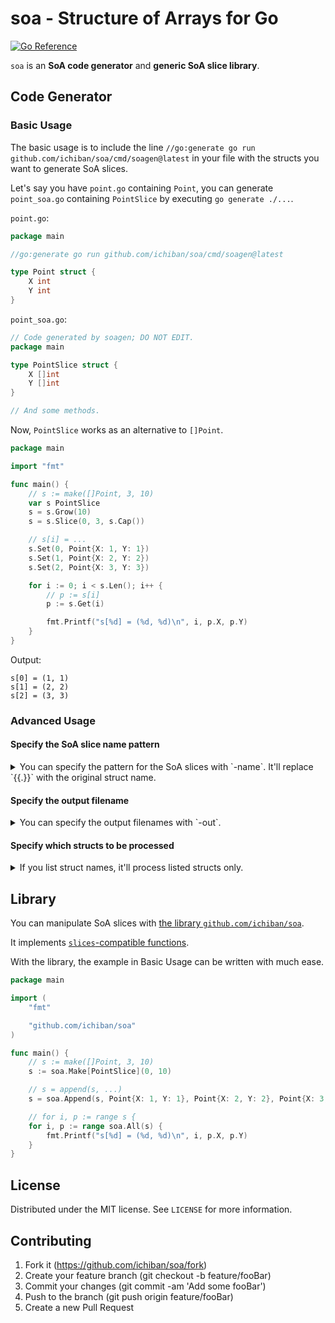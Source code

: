 # soa - Structure of Arrays for Go

[![Go Reference](https://pkg.go.dev/badge/github.com/ichiban/soa.svg)](https://pkg.go.dev/github.com/ichiban/soa)

`soa` is an **SoA code generator** and **generic SoA slice library**.

## Code Generator

### Basic Usage

The basic usage is to include the line `//go:generate go run github.com/ichiban/soa/cmd/soagen@latest` in your file with the structs you want to generate SoA slices.

Let's say you have `point.go` containing `Point`, you can generate `point_soa.go` containing `PointSlice` by executing `go generate ./...`.

`point.go`:

```go
package main

//go:generate go run github.com/ichiban/soa/cmd/soagen@latest

type Point struct {
	X int
	Y int
}
```

`point_soa.go`:

```go
// Code generated by soagen; DO NOT EDIT.
package main

type PointSlice struct {
	X []int
	Y []int
}

// And some methods.
```

Now, `PointSlice` works as an alternative to `[]Point`.

```go
package main

import "fmt"

func main() {
	// s := make([]Point, 3, 10)
	var s PointSlice
	s = s.Grow(10)
	s = s.Slice(0, 3, s.Cap())

	// s[i] = ...
	s.Set(0, Point{X: 1, Y: 1})
	s.Set(1, Point{X: 2, Y: 2})
	s.Set(2, Point{X: 3, Y: 3})

	for i := 0; i < s.Len(); i++ {
		// p := s[i]
		p := s.Get(i)

		fmt.Printf("s[%d] = (%d, %d)\n", i, p.X, p.Y)
	}
}
```

Output:

```
s[0] = (1, 1)
s[1] = (2, 2)
s[2] = (3, 3)
```

### Advanced Usage

#### Specify the SoA slice name pattern

<details>
<summary>You can specify the pattern for the SoA slices with `-name`. It'll replace `{{.}}` with the original struct name.</summary>

`point.go`:

```go
package main

//go:generate go run github.com/ichiban/soa/cmd/soagen@latest -name "{{.}}Collection"

type Point struct {
	X int
	Y int
}
```

`point_soa.go`

```go
// Code generated by soagen; DO NOT EDIT.
package main

type PointCollection struct {
	X []int
	Y []int
}

// And some methods.
```

</details>

#### Specify the output filename

<details>
<summary>You can specify the output filenames with `-out`.</summary>

`point.go`:

```go
package main

//go:generate go run github.com/ichiban/soa/cmd/soagen@latest -out point_gen.go

type Point struct {
	X int
	Y int
}
```

`point_gen.go`:

```go
// Code generated by soagen; DO NOT EDIT.
package main

type PointSlice struct {
	X []int
	Y []int
}

// And some methods.
```

</details>

#### Specify which structs to be processed

<details>
<summary>If you list struct names, it'll process listed structs only.</summary>

`foo_bar_baz.go`:

```go
package main

//go:generate go run github.com/ichiban/soa/cmd/soagen@latest Foo Baz

type Foo struct {
	X int
	Y int
}

type Bar struct {
	X int
	Y int
}

type Baz struct {
	X int
	Y int
}
```

`foo_bar_baz_soa.go`:

```go
// Code generated by soagen; DO NOT EDIT.
package main

type FooSlice struct {
	X []int
	Y []int
}

// And some methods.

type BazSlice struct {
	X []int
	Y []int
}

// And some methods.
```

</details>

## Library

You can manipulate SoA slices with [the library `github.com/ichiban/soa`](https://pkg.go.dev/github.com/ichiban/soa).

It implements [`slices`-compatible functions](https://pkg.go.dev/slices).

With the library, the example in Basic Usage can be written with much ease.

```go
package main

import (
	"fmt"

	"github.com/ichiban/soa"
)

func main() {
	// s := make([]Point, 3, 10)
	s := soa.Make[PointSlice](0, 10)

	// s = append(s, ...)
	s = soa.Append(s, Point{X: 1, Y: 1}, Point{X: 2, Y: 2}, Point{X: 3, Y: 3})

	// for i, p := range s {
	for i, p := range soa.All(s) {
		fmt.Printf("s[%d] = (%d, %d)\n", i, p.X, p.Y)
	}
}
```

## License

Distributed under the MIT license. See `LICENSE` for more information.

## Contributing

1. Fork it (https://github.com/ichiban/soa/fork)
2. Create your feature branch (git checkout -b feature/fooBar)
3. Commit your changes (git commit -am 'Add some fooBar')
4. Push to the branch (git push origin feature/fooBar)
5. Create a new Pull Request
